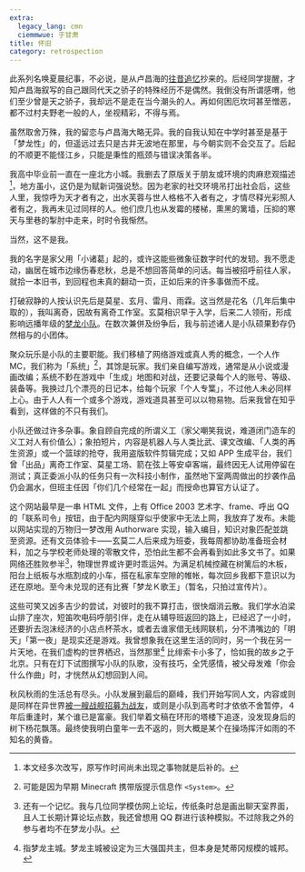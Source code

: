 ```yaml
---
extra:
  legacy_lang: cmn
  ciemmwue: 于甘肃
title: 怀旧
category: retrospection
---
```


此系列名唤夏晨纪事，不必说，是从卢昌海的[往昔追忆](https://www.changhai.org/indices/retrospection.php)抄来的。后经同学提醒，才知卢昌海叙写的自己跟同代天之骄子的特殊经历不是偶然。我倒没有所谓感喟，他们至少曾是天之骄子，我却远不是走在当今潮头的人。再如何困厄坎坷甚至憎恶，都不过村夫野老一般的人，坐视精彩，不得与焉。

虽然取舍万殊，我的留恋与卢昌海大略无异。我的自我认知在中学时甚至是基于「梦龙性」的，但遥远过去只是古井无波地在那里，与今朝实则不会交互了。后起的不顺更不能怪江乡，只能是秉性的瓶颈与错误决策各半。

<!--more-->

我高中毕业前一直在一座北方小城。我删去了原版关于朋友或环境的肉麻悲观描述[^ante]，地方虽小，这仍是为赋新词强说愁。因为老家的社交环境吊打出社会后，这些人里，我惊呼为天才者有之，出水芙蓉与世人格格不入者有之，才情尽释光彩照人者有之，我再未见过同样的人。他们庶几也从发霉的楼梯，熏黑的篱墙，压抑的寒天与里巷的掣肘中走来，时时令我惭然。

[^ante]: 本文经多次改写，原写作时间尚未出现之事物就是后补的。

当然，这不是我。

我的名字是家父用「小诸葛」起的，或许这能些微象征数字时代的发轫。我不愿走动，幽居在城市边缘伤春悲秋，总是不想回答简单的问话。每当被招呼前往人家，就拾一本旧书，到回程也未真的翻动一页，正如后来的许多事做而不成。

打破寂静的人按认识先后是莫星、玄月、雷月、雨霖。这当然是花名（几年后集中取的），我叫离奇，因故有离奇工作室。玄莫相识早于入学，后来二人领衔，形成影响远播年级的[梦龙小队](https://lex.matling.fit/muqliong.md)。在数次兼併及纷争后，我与前述诸人是小队硕果㝻存仍然相与的小团体。

聚众玩乐是小队的主要职能。我们移植了网络游戏或真人秀的概念，一个人作 MC，我们称为「系统」[^system]，其馀是玩家。我们亲自编写游戏，通常是从小说或漫画改编；系统不㝻在游戏中「生成」地图和对战，还要记录每个人的账号、等级、装备等。我换过几个漂亮的日记本，给每个玩家「个人专䈎」，不过他人未必同样上心。由于人人有一个或多个游戏，游戏道具甚至可以以物易物。后来我曾在知乎看到，这样做的不只有我们。

[^system]: 可能是因为早期 Minecraft 携带版提示信息作 `<System>`。

小队还做过许多杂事。象自顾自完成的所谓义工（家父嘲笑我说，难道闭门造车的义工对人有价值么）；象拍短片，内容是机器人与人类比武、课文改编、「人类的再生资源」或一个篮球的抢夺，我用盗版软件剪辑完成；又如 APP 生成平台，我们曾「出品」离奇工作室、莫星工场、箭在弦上等安卓客端，最终因无人试用停留在测试；真正委派小队的任务只有一次科技小制作，虽然地下室两周做出的抄袭作品仍会漏水，但班主任因「你们几个经常在一起」而授命也算官方认证了。

这个网站最早是一串 HTML 文件，上有 Office 2003 艺术字、frame、呼出 QQ 的「联系司令」按钮，由于配内网隧穿似乎使家中无法上网，我放弃了发布。未能以网站实现的万物归一梦改用 Authorware 实现，输入编目，知识对象匹配並跳至资源。还有文员体验卡⸺玄莫二人后来成为班委，我每周都协助准备班会材料，加之与学校老师处理的零散文件，恐怕此生都不会再看到如此多文书了。如果网络还胜败参半[^wlj]，物理世界或许更时乖运舛。为满足机械控藏在树篱后的木板，阳台上纸板与水瓶割成的小车，搭在私家车空隙的帷帐，每次回乡我都下意识以为还在原地。至今未兑现的还有比赛「梦龙Ｋ歌王」（暂名，只拍过宣传片）。

[^wlj]: 还有一个记忆。我与几位同学模仿网上论坛，传纸条时总是画出聊天室界面，且人工长期计算论坛点数，我还曾想用 QQ 群进行该种模拟。不过除我之外的参与者均不在梦龙小队。

这些可笑又凶多吉少的尝试，对彼时的我不算打击，很快烟消云散。我们学水泊梁山排了座次，短笛吹电码呼朋引伴，走在从辅导班返回的路上，已经迟了一小时，还要折去泡沫经济的小店点杯茶水，或者去谁家借无线网联机，分不清嘴边的「明天」「第一夜」是现实还是游戏。我曾想象我在这里生活的同时，另一个我在另一片天地，在我们虚构的世界栖迟，当然那里[^phesoca] 比绯索卡小多了，恰如我的故乡之于北京。只有在灯下试图撰写小队的队歌，没有技巧，全凭感情，被父母发难「你会什么作曲」时，才恍然从幻想回到人间。

[^phesoca]: 指梦龙主城。梦龙主城被设定为三大强国共主，但本身是梵蒂冈规模的城邦。

秋风秋雨的生活总有尽头。小队发展到最后的巅峰，我们开始写同人文，内容或则是同样在异世界[被一艘战舰招募为战友](@/blog/2012-01-10-published-in-zww-cn.md)，或则是小队到高考时才依依不舍暂停，４年后重逢时，某个谁已是富豪。我们举着文稿在环形的塔楼下追逐，没发现身后的树下杨花飘落。最终使我明白童年一去不返的，则大概是某个在操场挥汗如雨的不知名的黄昏。